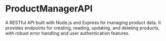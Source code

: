 # ProductManagerAPI

A RESTful API built with Node.js and Express for managing product data. It provides endpoints for creating, reading, updating, and deleting products, with robust error handling and user authentication features.